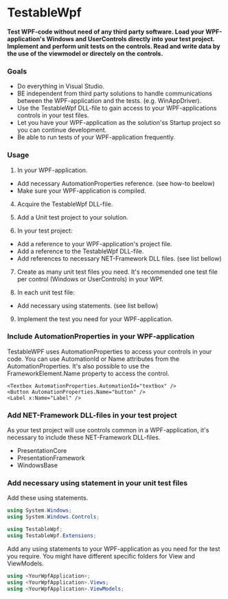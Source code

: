 # TestableWpf

**Test WPF-code without need of any third party software.
Load your WPF-application's Windows and UserControls directly into your test project.
Implement and perform unit tests on the controls.
Read and write data by the use of the viewmodel or directely on the controls.**

### Goals
* Do everything in Visual Studio.
* BE independent from third party solutions to handle communications between the WPF-application and the tests. (e.g. WinAppDriver).
* Use the TestableWpf DLL-file to gain access to your WPF-applications controls in your test files.
* Let you have your WPF-application as the solution'ss Startup project so you can continue development.
* Be able to run tests of your WPF-application frequently.

### Usage
1) In your WPF-application.
 * Add necessary AutomationProperties reference. (see how-to beelow)
 * Make sure your WPF-application is compiled.

4) Acquire the TestableWpf DLL-file.
5) Add a Unit test project to your solution.

6) In your test project:
 * Add a reference to your WPF-application's project file.
 * Add a reference to the TestableWpf DLL-file.
 * Add references to necessary NET-Framework DLL files. (see list bellow)
 
7) Create as many unit test files you need.
   It's recommended one test file per control (Windows or UserControls) in your WPf.

8) In each unit test file:
 * Add necessary using statements. (see list bellow)

9) Implement the test you need for your WPF-application.

### Include AutomationProperties in your WPF-application
TestableWPF uses AutomationProperties to access your controls in your code.
You can use AutomationId or Name attributes from the AutomationProperties.
It's also possible to use the FrameworkElement.Name property to access the control.

```xaml
<Textbox AutomationProperties.AutomationId="textbox" />
<Button AutomationProperties.Name="button" />
<Label x:Name="Label" />
```

### Add NET-Framework DLL-files in your test project
As your test project will use controls common in a WPF-application, it's necessary to include these NET-Framework DLL-files.

 * PresentationCore
 * PresentationFramework
 * WindowsBase
 
### Add necessary using statement in your unit test files
Add these using statements.

```csharp
using System.Windows;
using System.Windows.Controls;

using TestableWpf;
using TestableWpf.Extensions;
```

Add any using statements to your WPF-application as you need for the test you require.
You might have different specific folders for View and ViewModels.

```csharp
using <YourWpfApplication>;
using <YourWpfApplication>.Views;
using <YourWpfApplication>.ViewModels;
```
